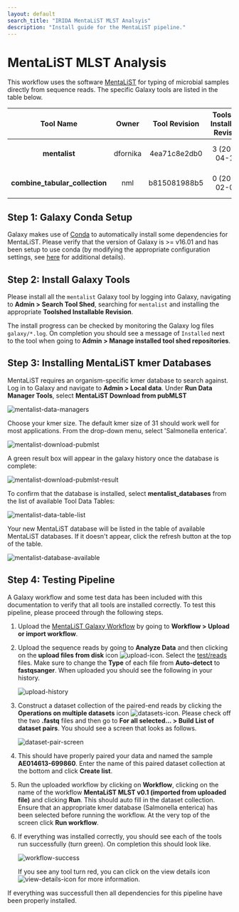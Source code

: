 ```yaml
---
layout: default
search_title: "IRIDA MentaLiST MLST Analsyis"
description: "Install guide for the MentaLiST pipeline."
---
```


MentaLiST MLST Analysis
=======================

This workflow uses the software [MentaLiST][] for typing of microbial samples directly from sequence reads.  The specific Galaxy tools are listed in the table below.

| Tool Name                      | Owner    | Tool Revision | Toolshed Installable Revision | Toolshed             |
|:------------------------------:|:--------:|:-------------:|:-----------------------------:|:--------------------:|
| **mentalist**                  | dfornika | 4ea71c8e2db0  | 3 (2018-04-11)                | [Galaxy Main Shed][] |
| **combine_tabular_collection** | nml      | b815081988b5  | 0 (2017-02-06)                | [Galaxy Main Shed][] |

## Step 1: Galaxy Conda Setup

Galaxy makes use of [Conda][conda] to automatically install some dependencies for MentaLiST.  Please verify that the version of Galaxy is >= v16.01 and has been setup to use conda (by modifying the appropriate configuration settings, see [here][galaxy-config] for additional details).

## Step 2: Install Galaxy Tools

Please install all the `mentalist` Galaxy tool by logging into Galaxy, navigating to **Admin > Search Tool Shed**, searching for `mentalist` and installing the appropriate **Toolshed Installable Revision**.

The install progress can be checked by monitoring the Galaxy log files `galaxy/*.log`.  On completion you should see a message of `Installed` next to the tool when going to **Admin > Manage installed tool shed repositories**.

## Step 3: Installing MentaLiST kmer Databases

MentaLiST requires an organism-specific kmer database to search against. Log in to Galaxy and navigate to **Admin > Local data**. Under **Run Data Manager Tools**, select **MentaLiST Download from pubMLST**

![mentalist-data-managers][]

Choose your kmer size. The default kmer size of 31 should work well for most applications. From the drop-down menu, select 'Salmonella enterica'.

![mentalist-download-pubmlst][]

A green result box will appear in the galaxy history once the database is complete:

![mentalist-download-pubmlst-result][]

To confirm that the database is installed, select **mentalist_databases** from the list of available Tool Data Tables:

![mentalist-data-table-list][]

Your new MentaLiST database will be listed in the table of available MentaLiST databases. If it doesn't appear, click the refresh button at the top of the table.

![mentalist-database-available][]

## Step 4: Testing Pipeline

A Galaxy workflow and some test data has been included with this documentation to verify that all tools are installed correctly.  To test this pipeline, please proceed through the following steps.

1. Upload the [MentaLiST Galaxy Workflow][] by going to **Workflow > Upload or import workflow**.
2. Upload the sequence reads by going to **Analyze Data** and then clicking on the **upload files from disk** icon ![upload-icon][].  Select the [test/reads][] files.  Make sure to change the **Type** of each file from **Auto-detect** to **fastqsanger**.  When uploaded you should see the following in your history.

    ![upload-history][]

3. Construct a dataset collection of the paired-end reads by clicking the **Operations on multiple datasets** icon ![datasets-icon][].  Please check off the two **.fastq** files and then go to **For all selected... > Build List of dataset pairs**.  You should see a screen that looks as follows.

    ![dataset-pair-screen][]

4. This should have properly paired your data and named the sample **AE014613-699860**.  Enter the name of this paired dataset collection at the bottom and click **Create list**.
5. Run the uploaded workflow by clicking on **Workflow**, clicking on the name of the workflow **MentaLiST MLST v0.1 (imported from uploaded file)** and clicking **Run**.  This should auto fill in the dataset collection.  Ensure that an appropriate kmer database (Salmonella enterica) has been selected before running the workflow. At the very top of the screen click **Run workflow**.
6. If everything was installed correctly, you should see each of the tools run successfully (turn green).  On completion this should look like.

    ![workflow-success][]

    If you see any tool turn red, you can click on the view details icon ![view-details-icon][] for more information.

If everything was successfull then all dependencies for this pipeline have been properly installed.

[MentaLiST]: https://github.com/WGS-TB/MentaLiST
[Galaxy Main Shed]: http://toolshed.g2.bx.psu.edu/
[galaxy-config]: ../../setup#step-4-modify-configuration-file
[mentalist-data-managers]: ../test/mentalist/images/mentalist-data-managers.png
[mentalist-download-pubmlst]: ../test/mentalist/images/mentalist-download-pubmlst.png
[mentalist-download-pubmlst-result]: ../test/mentalist/images/mentalist-download-pubmlst-result.png
[mentalist-data-table-list]: ../test/mentalist/images/mentalist-data-table-list.png
[mentalist-database-available]: ../test/mentalist/images/mentalist-database-available.png
[MentaLiST Galaxy Workflow]: ../test/mentalist/mentalist.ga
[test/reads]: ../test/sistr/reads
[upload-icon]: ../test/mentalist/images/upload-icon.png
[upload-history]: ../test/mentalist/images/upload-history.png
[datasets-icon]: ../test/mentalist/images/datasets-icon.png
[dataset-pair-screen]: ../test/mentalist/images/dataset-pair-screen.png
[workflow-success]: ../test/mentalist/images/workflow-success.png
[view-details-icon]: ../test/mentalist/images/view-details-icon.png
[conda]: https://conda.io/docs/

